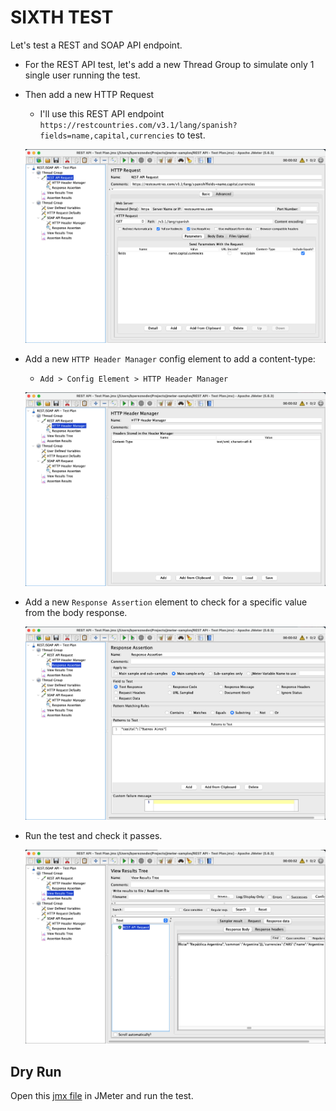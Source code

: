 # SIXTH TEST

Let's test a REST and SOAP API endpoint.

* For the REST API test, let's add a new Thread Group to simulate only 1 single user running the test.

* Then add a new HTTP Request
    * I'll use this REST API endpoint `https://restcountries.com/v3.1/lang/spanish?fields=name,capital,currencies` to test.

    ![Alt text](/images/rest-api/REST-api-1.png "HTTP Request configuration")

* Add a new `HTTP Header Manager` config element to add a content-type: 

    * `Add > Config Element > HTTP Header Manager`

    ![Alt text](/images/rest-api/REST-api-2.png "HTTP Header Manager configuration")

* Add a new `Response Assertion` element to check for a specific value from the body response.

    ![Alt text](/images/rest-api/REST-api-3.png "Response Assertion configuration")

* Run the test and check it passes.

    ![Alt text](/images/rest-api/REST-api-4.png "Check test pass")


## Dry Run
Open this [jmx file](/REST%20API%20-%20Test%20Plan.jmx) in JMeter and run the test.
